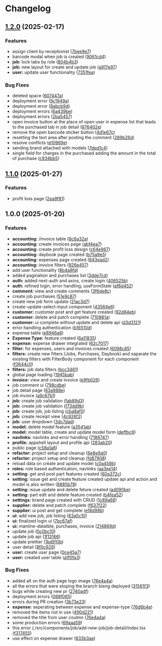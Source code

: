 # Changelog

## [1.2.0](https://github.com/mughalfrazk/next-ipro-fix/compare/v1.1.0...v1.2.0) (2025-02-17)


### Features

* assign client by receptionist ([7bee9e7](https://github.com/mughalfrazk/next-ipro-fix/commit/7bee9e7326efa9b1aeb914a5510ea9959f265ce4))
* barcode modal when job is created ([9061cd4](https://github.com/mughalfrazk/next-ipro-fix/commit/9061cd40ec9b90293b570575be0b8f90b8dfba15))
* **job:** lock tabs by role ([804b4b3](https://github.com/mughalfrazk/next-ipro-fix/commit/804b4b38b8de5e45f36efc6fb05e5392de3b3d2a))
* **job:** new layout for create and update job ([a917e97](https://github.com/mughalfrazk/next-ipro-fix/commit/a917e9785a55fbfc5d206becc3c7cbe2cceee57d))
* **user:** update user functionality ([7351fea](https://github.com/mughalfrazk/next-ipro-fix/commit/7351fea44fdf5a6208f1001e9a8c7b9c1f38d9d6))


### Bug Fixes

* deleted space ([607447a](https://github.com/mughalfrazk/next-ipro-fix/commit/607447a71fe47e9ce6120899f8ce698294b034c5))
* deployment error ([9c1949a](https://github.com/mughalfrazk/next-ipro-fix/commit/9c1949a59abf4e8388f88d5c18dd9468f6a5827c))
* deployment error ([8abcb9d](https://github.com/mughalfrazk/next-ipro-fix/commit/8abcb9dd29ef17912b5b509636041adbe363b47d))
* deployment errors ([6a439be](https://github.com/mughalfrazk/next-ipro-fix/commit/6a439be251ed1d93d017f75ab6d519f1ac872440))
* deployment errors ([2ba5457](https://github.com/mughalfrazk/next-ipro-fix/commit/2ba5457c35512712bf0f2e9fcf1b42b02ee92422))
* open invoice button at the place of open user in expense list that leads to the purchased tab in job detail ([876402e](https://github.com/mughalfrazk/next-ipro-fix/commit/876402e7ebcf11e85e721c3d4933c39cc91ed6bb))
* remove the open barcode sticker button ([4d1e67c](https://github.com/mughalfrazk/next-ipro-fix/commit/4d1e67c35443d33e1745bcb0a77f72a047930df2))
* resetting the text area after posting the comment ([289b26d](https://github.com/mughalfrazk/next-ipro-fix/commit/289b26def8dfe4330620dbb1b9857c89c70cd473))
* resolve conflicts ([e10969e](https://github.com/mughalfrazk/next-ipro-fix/commit/e10969e90d1d2c41124f6f5aa566bbfc2e77a5d7))
* sending brand attached with models ([7ded1c4](https://github.com/mughalfrazk/next-ipro-fix/commit/7ded1c4db10f80d851bf08c534c6e8245c49027f))
* single field for charges in the purchased adding the amount in the total of purchase ([c934bb5](https://github.com/mughalfrazk/next-ipro-fix/commit/c934bb55961b9543bb75b3fe1a1eb351f82a6cec))

## [1.1.0](https://github.com/mughalfrazk/next-ipro-fix/compare/v1.0.0...v1.1.0) (2025-01-27)


### Features

* profit loss page ([2ea9f81](https://github.com/mughalfrazk/next-ipro-fix/commit/2ea9f81c6228c3fce7c2b436d1d464c7991aa3ef))

## 1.0.0 (2025-01-20)


### Features

* **accounting:** /invoice table ([8c6a32a](https://github.com/mughalfrazk/next-ipro-fix/commit/8c6a32a663d340da21e3f4666397602ef55135a7))
* **accounting:** create invoices page ([abf4ea7](https://github.com/mughalfrazk/next-ipro-fix/commit/abf4ea737c6e71707183e312e75b7cfbcded2038))
* **accounting:** create profit loss design ([c64e967](https://github.com/mughalfrazk/next-ipro-fix/commit/c64e967cc79454d9f90131d299ee0d6aa01483e4))
* **accounting:** daybook page created ([b75a9e5](https://github.com/mughalfrazk/next-ipro-fix/commit/b75a9e5e8b81b47d8dee0321058187aebef76dd4))
* **accounting:** expenses page created ([843ead2](https://github.com/mughalfrazk/next-ipro-fix/commit/843ead269ccb7c6bc8c5e5a78d7c159bc2a2531d))
* **accounting:** invoice filters ([926e457](https://github.com/mughalfrazk/next-ipro-fix/commit/926e457ef0a8f6d02706f960ff480ec6aea4e464))
* add user functionality ([8b4a8fd](https://github.com/mughalfrazk/next-ipro-fix/commit/8b4a8fd41112c9644fc03590505aabe7be2e67ab))
* added pagination and purchases list ([3dde7cd](https://github.com/mughalfrazk/next-ipro-fix/commit/3dde7cdd6787777d427f7c4cd1226c93bba1e53f))
* **auth:** added next-auth and axios, create login ([406525b](https://github.com/mughalfrazk/next-ipro-fix/commit/406525b1366fb820f03d527a39510f35ca9f17e6))
* **auth:** refined login, error handling, useFormState ([af6d452](https://github.com/mughalfrazk/next-ipro-fix/commit/af6d4529e1cc57e9809965345e7bff12f8bc61f9))
* **comment:** view and create comments ([3f6de8c](https://github.com/mughalfrazk/next-ipro-fix/commit/3f6de8c0cba571415b6bfcf84430f7bbe2766e6c))
* create job purchases ([51e9c87](https://github.com/mughalfrazk/next-ipro-fix/commit/51e9c8717e6d8eab3ca10596867865ce27848728))
* create new job form update ([21ac3d7](https://github.com/mughalfrazk/next-ipro-fix/commit/21ac3d7eaea72695d0908eb74c2a7e9c40a1a7b0))
* create-update-select-input component ([43564e6](https://github.com/mughalfrazk/next-ipro-fix/commit/43564e6a22d3aaf22bddc17cb054f31ffd824310))
* **customer:** customer post and get feature created ([92d84eb](https://github.com/mughalfrazk/next-ipro-fix/commit/92d84eb5aae3297b96fc0e932017758c82c62050))
* **customer:** delete and patch complete ([710881a](https://github.com/mughalfrazk/next-ipro-fix/commit/710881a0f501f91cb0d291e2571626a27dc9faa0))
* **customer:** ui complete without update and delete api ([d3d3121](https://github.com/mughalfrazk/next-ipro-fix/commit/d3d31217fc552839c4b135267f35b065d5a9c345))
* error handling authentication ([b16510d](https://github.com/mughalfrazk/next-ipro-fix/commit/b16510d9c4e146f7736ff763deeb73fdd4a68275))
* expense table ([e8946a6](https://github.com/mughalfrazk/next-ipro-fix/commit/e8946a69969be36cbd4d0c9a275447a3d273d0e3))
* **Expense Type:** feature created ([6a11835](https://github.com/mughalfrazk/next-ipro-fix/commit/6a1183575670332dd79172bb55704c6be3d5c271))
* **expense:** expense drawer integrated ([62c7017](https://github.com/mughalfrazk/next-ipro-fix/commit/62c7017b1ce8405ea7e332800fa883e3768c7657))
* **filter:** for expenses, users and invoices created ([6098c85](https://github.com/mughalfrazk/next-ipro-fix/commit/6098c851566c0e6a9bb012424b332ca131a2ac24))
* **filters:** create new filters (Jobs, Purchases, Daybook) and saparate the existing filters with FilterBody component for each component ([f3644c0](https://github.com/mughalfrazk/next-ipro-fix/commit/f3644c013bca4bab943c85f5942ec32655d38da7))
* **filters:** job data filters ([bcc3461](https://github.com/mughalfrazk/next-ipro-fix/commit/bcc346136ff891460c1b7fd16327e7435321b655))
* global page loading ([1945bab](https://github.com/mughalfrazk/next-ipro-fix/commit/1945bab0996704f4ded3c36a392e036460636cee))
* **invoice:** view and create invoice ([e9fb026](https://github.com/mughalfrazk/next-ipro-fix/commit/e9fb026590fe5a036558c5a1bbc3efa8dd068672))
* job comment ui ([798cdbe](https://github.com/mughalfrazk/next-ipro-fix/commit/798cdbee3166bf8b3b018ed95a622da874ef124d))
* job detail page ([63a988e](https://github.com/mughalfrazk/next-ipro-fix/commit/63a988e9fe535dd7f24776cc486b20b4c4f329a0))
* job invoice ([a9c67b1](https://github.com/mughalfrazk/next-ipro-fix/commit/a9c67b1364e6bf05ad9c5bea882ecdf91d844f85))
* **job:** create job validation ([fab89d3](https://github.com/mughalfrazk/next-ipro-fix/commit/fab89d32a1ba742612f6686aeb70b0752eff08e0))
* **job:** create job validation ([f73dd9b](https://github.com/mughalfrazk/next-ipro-fix/commit/f73dd9b7e299aa723362a9a67c3f9ae9c74b1338))
* **job:** create job, job listing ([cba8af0](https://github.com/mughalfrazk/next-ipro-fix/commit/cba8af019ee5c1801e8d14e515a46b39d1495319))
* **job:** create receipt view ([4c926f2](https://github.com/mughalfrazk/next-ipro-fix/commit/4c926f294c6c6d6867cfbed1bec6dfd1208325d9))
* **job:** user dropdown ([3dc7dad](https://github.com/mughalfrazk/next-ipro-fix/commit/3dc7dad97b684229b71775edffca6604fa103bb4))
* **model:** delete model feature ([a3541ab](https://github.com/mughalfrazk/next-ipro-fix/commit/a3541ab4c41142053ae33b092500bbc035ced3c7))
* **model:** model table, create and update model form ([deffbc6](https://github.com/mughalfrazk/next-ipro-fix/commit/deffbc686e3f45234bcb66174ab291af19cff98c))
* **navlinks:** navlinks and error handling ([7188747](https://github.com/mughalfrazk/next-ipro-fix/commit/7188747114a07cb9bdaeb1530e5f231f7fabddf7))
* **profile:** appshell layout and profile api ([283ab20](https://github.com/mughalfrazk/next-ipro-fix/commit/283ab20ce9dad1b3d0736b9a756a5e920510fd52))
* public page ([c58a1a8](https://github.com/mughalfrazk/next-ipro-fix/commit/c58a1a84ddc57ac8c77d25d0229aab3c735f985d))
* **refactor:** project setup and cleanup ([6e8e9a0](https://github.com/mughalfrazk/next-ipro-fix/commit/6e8e9a086d2f1fd59820be0a4b3961facb1f937f))
* **refactor:** project setup and cleanup ([fd87908](https://github.com/mughalfrazk/next-ipro-fix/commit/fd879080d0efcf85284c3b8ab36ff2be055ac99b))
* reload data on create and update model ([c0a458b](https://github.com/mughalfrazk/next-ipro-fix/commit/c0a458b027ae6a72b0216585640ed9f72b19c330))
* **roles:** role based authentication, navlinks ([aa3ee14](https://github.com/mughalfrazk/next-ipro-fix/commit/aa3ee146d1b867dd69f45fd0d95fc31367a064a1))
* **setting:** get and post part features created ([60a372c](https://github.com/mughalfrazk/next-ipro-fix/commit/60a372c726a69d52280fd428d13ed497c5536607))
* **setting:** issue get and create feature created update api and action and model is also written ([8885b78](https://github.com/mughalfrazk/next-ipro-fix/commit/8885b78d002da2db1b96c673730f841d78a8559d))
* **setting:** issue update and delete feture created ([ad090be](https://github.com/mughalfrazk/next-ipro-fix/commit/ad090beb7735d5c6874246bb21a08f7b36f69ad6))
* **setting:** part edit and delete feature created ([b4fea52](https://github.com/mughalfrazk/next-ipro-fix/commit/b4fea52869badebca02cfd4588211d81777df536))
* **settings:** brand page created with CRUD ([1c89a68](https://github.com/mughalfrazk/next-ipro-fix/commit/1c89a689d2cf2eac12aed1163168e9033c76daa0))
* **supplier:** delete and patch complete ([f637f22](https://github.com/mughalfrazk/next-ipro-fix/commit/f637f2274db43e4250ac8b5afb38556f6b54960b))
* **supplier:** ui post and get complete ([e18d98b](https://github.com/mughalfrazk/next-ipro-fix/commit/e18d98b88190f975cb8fba472b155a9090fd0e56))
* **ui:** add new job, job listing ([63a5c10](https://github.com/mughalfrazk/next-ipro-fix/commit/63a5c1016ccc5a078808d2e61c4a9123482d0a31))
* **ui:** finalized login ui ([7bc67af](https://github.com/mughalfrazk/next-ipro-fix/commit/7bc67afb965f5fd549510a7a73d29d1499bd16a6))
* **ui:** mantine-datatble, purchases, invoice ([214869d](https://github.com/mughalfrazk/next-ipro-fix/commit/214869db517abb1d9089fb4c2fbbbe0a33dc26fd))
* update job ([0c0bc10](https://github.com/mughalfrazk/next-ipro-fix/commit/0c0bc103b3dfb61a8e55102584c84cc8d5ff532a))
* update job api ([1f13166](https://github.com/mughalfrazk/next-ipro-fix/commit/1f13166a9f90df14e1d13cb31ed3c625cb605005))
* update prettier ([1bd910b](https://github.com/mughalfrazk/next-ipro-fix/commit/1bd910b7e2d2e278528dc6b5bb4d565f0a81faf7))
* user detail ([8f0c929](https://github.com/mughalfrazk/next-ipro-fix/commit/8f0c9295d8ce0e72ac07445457b835567e97c4cf))
* **user:** create user page ([0ce45a7](https://github.com/mughalfrazk/next-ipro-fix/commit/0ce45a775cf758f8e2287fec6e703e81f3afec08))
* **user:** created user table ([a1f0fa3](https://github.com/mughalfrazk/next-ipro-fix/commit/a1f0fa33b11d22dad13335041e661469f09c70aa))


### Bug Fixes

* added alt on the auth page logo image ([76e4a4a](https://github.com/mughalfrazk/next-ipro-fix/commit/76e4a4a035051c6f1adb6334b1590088dada4673))
* all the errors that were stoping the branch bieng deployed ([31561f3](https://github.com/mughalfrazk/next-ipro-fix/commit/31561f33183bda92178043bee0d633f2e80bf6cc))
* bugs while creating new pr ([2740adf](https://github.com/mughalfrazk/next-ipro-fix/commit/2740adfcac209720a9d3469e9db2fd3b0d26af5d))
* deployment errors ([088f065](https://github.com/mughalfrazk/next-ipro-fix/commit/088f06508033cb63cfbe33fcad809b57fd597240))
* errors during PR creation ([3b73e23](https://github.com/mughalfrazk/next-ipro-fix/commit/3b73e236bef52a2d3551c82e55168e60ffab5602))
* **expense:** seperating between expense and expense-type ([76d6b4e](https://github.com/mughalfrazk/next-ipro-fix/commit/76d6b4e3505e12d530953d4c99cf7281faa650cb))
* removed the items not in use ([490d221](https://github.com/mughalfrazk/next-ipro-fix/commit/490d22170ef688dd35425c7a3d3be2a8c37878cb))
* removed the title from user coulmn ([76e4a4a](https://github.com/mughalfrazk/next-ipro-fix/commit/76e4a4a035051c6f1adb6334b1590088dada4673))
* some production errors ([69aaa59](https://github.com/mughalfrazk/next-ipro-fix/commit/69aaa599d2485d773ee33bd86f2b211fded39a5c))
* this error (./src/components/job/add-new-job/job-detail/index.tsx ([f317455](https://github.com/mughalfrazk/next-ipro-fix/commit/f31745529d964423b35a01b2cdf0656a1f86928c))
* use effect on expense drawer ([833b3aa](https://github.com/mughalfrazk/next-ipro-fix/commit/833b3aa366606fe54c817d206a290ce83b125fad))
